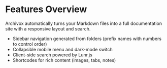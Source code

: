 # Features Overview

Archivox automatically turns your Markdown files into a full documentation site with a responsive layout and search.

* Sidebar navigation generated from folders (prefix names with numbers to control order)
* Collapsible mobile menu and dark-mode switch
* Client-side search powered by Lunr.js
* Shortcodes for rich content (images, tabs, notes)
